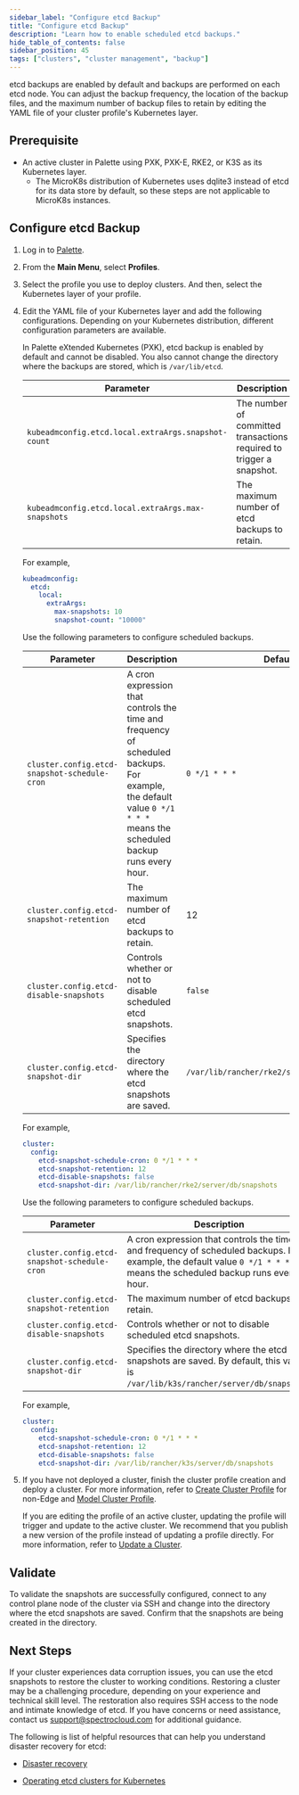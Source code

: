 ```yaml
---
sidebar_label: "Configure etcd Backup"
title: "Configure etcd Backup"
description: "Learn how to enable scheduled etcd backups."
hide_table_of_contents: false
sidebar_position: 45
tags: ["clusters", "cluster management", "backup"]
---
```


etcd backups are enabled by default and backups are performed on each etcd node. You can adjust the backup frequency,
the location of the backup files, and the maximum number of backup files to retain by editing the YAML file of your
cluster profile's Kubernetes layer.

## Prerequisite

- An active cluster in Palette using PXK, PXK-E, RKE2, or K3S as its Kubernetes layer.
  - The MicroK8s distribution of Kubernetes uses dqlite3 instead of etcd for its data store by default, so these steps
    are not applicable to MicroK8s instances.

## Configure etcd Backup

1. Log in to [Palette](https://console.spectrocloud.com).

2. From the **Main Menu**, select **Profiles**.

3. Select the profile you use to deploy clusters. And then, select the Kubernetes layer of your profile.

4. Edit the YAML file of your Kubernetes layer and add the following configurations. Depending on your Kubernetes
   distribution, different configuration parameters are available.

    <Tabs group="distribution">

    <TabItem value="PXK" label="PXK/PXK-E">

   In Palette eXtended Kubernetes (PXK), etcd backup is enabled by default and cannot be disabled. You also cannot
   change the directory where the backups are stored, which is `/var/lib/etcd`.

   | Parameter                                           | Description                                                          | Default |
   | --------------------------------------------------- | -------------------------------------------------------------------- | ------- |
   | `kubeadmconfig.etcd.local.extraArgs.snapshot-count` | The number of committed transactions required to trigger a snapshot. | 100000  |
   | `kubeadmconfig.etcd.local.extraArgs.max-snapshots`  | The maximum number of etcd backups to retain.                        | 5       |

   For example,

   ```yaml
   kubeadmconfig:
     etcd:
       local:
         extraArgs:
           max-snapshots: 10
           snapshot-count: "10000"
   ```

    </TabItem>

    <TabItem value="rke2" label="RKE2">

   Use the following parameters to configure scheduled backups.

   | Parameter                                    | Description                                                                                                                                                           | Default                                     |
   | -------------------------------------------- | --------------------------------------------------------------------------------------------------------------------------------------------------------------------- | ------------------------------------------- |
   | `cluster.config.etcd-snapshot-schedule-cron` | A cron expression that controls the time and frequency of scheduled backups. For example, the default value `0 */1 * * *` means the scheduled backup runs every hour. | `0 */1 * * *`                               |
   | `cluster.config.etcd-snapshot-retention`     | The maximum number of etcd backups to retain.                                                                                                                         | 12                                          |
   | `cluster.config.etcd-disable-snapshots`      | Controls whether or not to disable scheduled etcd snapshots.                                                                                                          | `false`                                     |
   | `cluster.config.etcd-snapshot-dir`           | Specifies the directory where the etcd snapshots are saved.                                                                                                           | `/var/lib/rancher/rke2/server/db/snapshots` |

   For example,

   ```yaml
   cluster:
     config:
       etcd-snapshot-schedule-cron: 0 */1 * * *
       etcd-snapshot-retention: 12
       etcd-disable-snapshots: false
       etcd-snapshot-dir: /var/lib/rancher/rke2/server/db/snapshots
   ```

    </TabItem>

    <TabItem value="k3s" label="K3S">

   Use the following parameters to configure scheduled backups.

   | Parameter                                    | Description                                                                                                                                                           | Default                                    |
   | -------------------------------------------- | --------------------------------------------------------------------------------------------------------------------------------------------------------------------- | ------------------------------------------ |
   | `cluster.config.etcd-snapshot-schedule-cron` | A cron expression that controls the time and frequency of scheduled backups. For example, the default value `0 */1 * * *` means the scheduled backup runs every hour. | `0 */1 * * *`                              |
   | `cluster.config.etcd-snapshot-retention`     | The maximum number of etcd backups to retain.                                                                                                                         | 12                                         |
   | `cluster.config.etcd-disable-snapshots`      | Controls whether or not to disable scheduled etcd snapshots.                                                                                                          | `false`                                    |
   | `cluster.config.etcd-snapshot-dir`           | Specifies the directory where the etcd snapshots are saved. By default, this value is `/var/lib/k3s/rancher/server/db/snapshots`.                                     | `/var/lib/rancher/k3s/server/db/snapshots` |

   For example,

   ```yaml
   cluster:
     config:
       etcd-snapshot-schedule-cron: 0 */1 * * *
       etcd-snapshot-retention: 12
       etcd-disable-snapshots: false
       etcd-snapshot-dir: /var/lib/rancher/k3s/server/db/snapshots
   ```

    </TabItem>

    </Tabs>

5. If you have not deployed a cluster, finish the cluster profile creation and deploy a cluster. For more information,
   refer to [Create Cluster Profile](../../../profiles/cluster-profiles/create-cluster-profiles/) for non-Edge and
   [Model Cluster Profile](../../edge/site-deployment/model-profile.md).

   If you are editing the profile of an active cluster, updating the profile will trigger and update to the active
   cluster. We recommend that you publish a new version of the profile instead of updating a profile directly. For more
   information, refer to [Update a Cluster](../cluster-updates.md).

## Validate

To validate the snapshots are successfully configured, connect to any control plane node of the cluster via SSH and
change into the directory where the etcd snapshots are saved. Confirm that the snapshots are being created in the
directory.

## Next Steps

If your cluster experiences data corruption issues, you can use the etcd snapshots to restore the cluster to working
conditions. Restoring a cluster may be a challenging procedure, depending on your experience and technical skill level.
The restoration also requires SSH access to the node and intimate knowledge of etcd. If you have concerns or need
assistance, contact us [support@spectrocloud.com](mailto:support@spectrocloud.com) for additional guidance.

The following is list of helpful resources that can help you understand disaster recovery for etcd:

- [Disaster recovery](https://etcd.io/docs/v3.5/op-guide/recovery/)

- [Operating etcd clusters for Kubernetes](https://kubernetes.io/docs/tasks/administer-cluster/configure-upgrade-etcd/)
